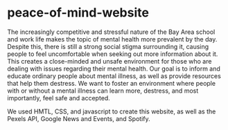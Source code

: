 # peace-of-mind-website
  The increasingly competitive and stressful nature of the Bay Area school and work life makes the topic of mental health more prevalent by the day. Despite this, there is still a strong social stigma surrounding it, causing people to feel uncomfortable when seeking out more information about it. This creates a close-minded and unsafe environment for those who are dealing with issues regarding their mental health.
  Our goal is to inform and educate ordinary people about mental illness, as well as provide resources that help them destress. We want to foster an environment where people with or without a mental illness  can learn more, destress, and most importantly, feel safe and accepted. 
  
  We used HMTL, CSS, and javascript to create this website, as well as the Pexels API, Google News and Events, and Spotify.
